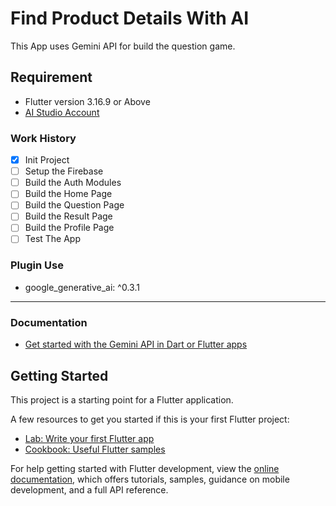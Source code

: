 # Find Product Details With AI

This App uses Gemini API for build the question game.

## Requirement

- Flutter version 3.16.9 or Above
- [AI Studio Account](https://aistudio.google.com/app/apikey)

### Work History

- [x] Init Project
- [ ] Setup the Firebase
- [ ] Build the Auth Modules
- [ ] Build the Home Page
- [ ] Build the Question Page
- [ ] Build the Result Page
- [ ] Build the Profile Page
- [ ] Test The App

### Plugin Use

- google_generative_ai: ^0.3.1

-----------

### Documentation

- [Get started with the Gemini API in Dart or Flutter apps](https://ai.google.dev/gemini-api/docs/get-started/dart)

## Getting Started

This project is a starting point for a Flutter application.

A few resources to get you started if this is your first Flutter project:

- [Lab: Write your first Flutter app](https://docs.flutter.dev/get-started/codelab)
- [Cookbook: Useful Flutter samples](https://docs.flutter.dev/cookbook)

For help getting started with Flutter development, view the
[online documentation](https://docs.flutter.dev/), which offers tutorials,
samples, guidance on mobile development, and a full API reference.
